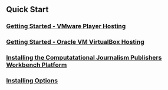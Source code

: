 ## Quick Start

### [Getting Started - VMware Player Hosting](https://github.com/znmeb/Computational-Journalism-Publishers-Workbench/blob/master/GettingStartedVMware.md)
### [Getting Started - Oracle VM VirtualBox Hosting](https://github.com/znmeb/Computational-Journalism-Publishers-Workbench/blob/master/GettingStartedVirtualBox.md)
### [Installing the Computatational Journalism Publishers Workbench Platform](https://github.com/znmeb/Computational-Journalism-Publishers-Workbench/blob/master/InstallingThePlatform.md)
### [Installing Options](https://github.com/znmeb/Computational-Journalism-Publishers-Workbench/blob/master/InstallingOptions.md)
